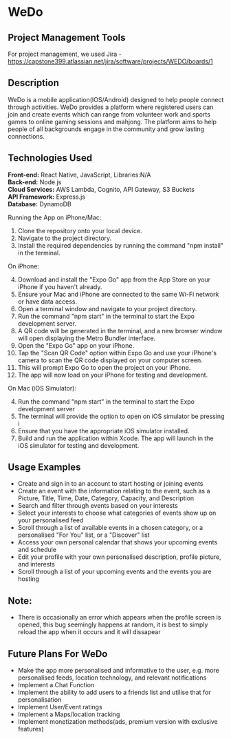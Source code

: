 # WeDo

## Project Management Tools
For project management, we used Jira - https://capstone399.atlassian.net/jira/software/projects/WEDO/boards/1

## Description
WeDo is a mobile application(IOS/Android) designed to help people connect through activities. WeDo provides a platform where registered users can join and create events which can range from volunteer work and sports games to online gaming sessions and mahjong. The platform aims to help people of all backgrounds engage in the community and grow lasting connections.

## Technologies Used
**Front-end:** React Native, JavaScript, Libraries:N/A <br> 
**Back-end:** Node.js <br> 
**Cloud Services:** AWS Lambda, Cognito, API Gateway, S3 Buckets <br> 
**API Framework:** Express.js <br> 
**Database:** DynamoDB<br>

Running the App on iPhone/Mac:<br>

1. Clone the repository onto your local device.
2. Navigate to the project directory.
3. Install the required dependencies by running the command "npm install" in the terminal.

On iPhone:<br>

4. Download and install the "Expo Go" app from the App Store on your iPhone if you haven't already.
5. Ensure your Mac and iPhone are connected to the same Wi-Fi network or have data access.
6. Open a terminal window and navigate to your project directory.
7. Run the command "npm start" in the terminal to start the Expo development server.
8. A QR code will be generated in the terminal, and a new browser window will open displaying the Metro Bundler interface.
9. Open the "Expo Go" app on your iPhone.
10. Tap the "Scan QR Code" option within Expo Go and use your iPhone's camera to scan the QR code displayed on your computer screen.
11. This will prompt Expo Go to open the project on your iPhone.
12. The app will now load on your iPhone for testing and development.

On Mac (iOS Simulator):

4. Run the command "npm start" in the terminal to start the Expo development server
5. The terminal will provide the option to open on iOS simulator be pressing i
6. Ensure that you have the appropriate iOS simulator installed.
7. Build and run the application within Xcode. The app will launch in the iOS simulator for testing and development.

## Usage Examples
- Create and sign in to an account to start hosting or joining events
- Create an event with the information relating to the event, such as a Picture, Title, Time, Date, Category, Capacity, and Description
- Search and filter through events based on your interests
- Select your interests to choose what categories of events show up on your personalised feed
- Scroll through a list of available events in a chosen category, or a personalised "For You" list, or a "Discover" list
- Access your own personal calendar that shows your upcoming events and schedule
- Edit your profile with your own personalised description, profile picture, and interests
- Scroll through a list of your upcoming events and the events you are hosting

## Note:
- There is occasionally an error which appears when the profile screen is opened, this bug seemingly happens at random, it is best to simply reload the app when it occurs and it will dissapear

## Future Plans For WeDo
- Make the app more personalised and informative to the user, e.g. more personalised feeds, location technology, and relevant notifications
- Implement a Chat Function
- Implement the ability to add users to a friends list and utilise that for personalisation
- Implement User/Event ratings
- Implement a Maps/location tracking
- Implement monetization methods(ads, premium version with exclusive features)
